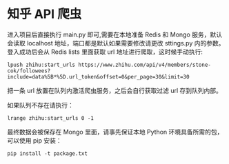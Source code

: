 # 知乎 API 爬虫
进入项目后直接执行 main.py 即可,需要在本地准备 Redis 和 Mongo 服务，默认会读取 localhost 地址，端口都是默认如果需要修改请更改 sttings.py 内的参数。
登入成功后会从 Redis lists 里面获取 url 地址进行爬取，这时候手动执行:
```
lpush zhihu:start_urls https://www.zhihu.com/api/v4/members/stone-cok/followees?include=data%5B*%5D.url_token&offset=0&per_page=30&limit=30
```
把一条 url 放置在队列内激活爬虫服务，之后会自行获取过滤 url 存到队列内部。

如果队列不存在请执行：
```
lrange zhihu:start_urls 0 -1
```

最终数据会被保存在 Mongo 里面，请事先保证本地 Python 环境具备所需的包，可以使用 pip 安装：
```
pip install -t package.txt
```
